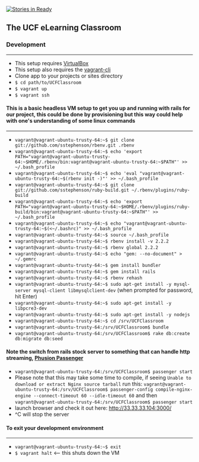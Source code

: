 [![Stories in Ready](https://badge.waffle.io/ucfpoosd9/UCFClassroom.png?label=ready&title=Ready)](https://waffle.io/ucfpoosd9/UCFClassroom)
## The UCF eLearning Classroom

### Development
----------------------------------
* This setup requires [VirtualBox](https://www.virtualbox.org/wiki/Downloads)
* This setup also requires the [vagrant-cli](http://docs.vagrantup.com/v2/cli/)
* Clone app to your projects or sites directory
* `$ cd path/to/UCFClassroom`
* `$ vagrant up`
* `$ vagrant ssh`

#### This is a basic headless VM setup to get you up and running with rails for our project, this could be done by provisioning but this way could help with one's understanding of some linux commands
--------------------------------------------------------------------------------------
* `vagrant@vagrant-ubuntu-trusty-64:~$ git clone git://github.com/sstephenson/rbenv.git .rbenv`
* `vagrant@vagrant-ubuntu-trusty-64:~$ echo 'export PATH="vagrant@vagrant-ubuntu-trusty-64:~$HOME/.rbenv/bin:vagrant@vagrant-ubuntu-trusty-64:~$PATH"' >> ~/.bash_profile`
* `vagrant@vagrant-ubuntu-trusty-64:~$ echo 'eval "vagrant@vagrant-ubuntu-trusty-64:~$(rbenv init -)"' >> ~/.bash_profile`
* `vagrant@vagrant-ubuntu-trusty-64:~$ git clone git://github.com/sstephenson/ruby-build.git ~/.rbenv/plugins/ruby-build`
* `vagrant@vagrant-ubuntu-trusty-64:~$ echo 'export PATH="vagrant@vagrant-ubuntu-trusty-64:~$HOME/.rbenv/plugins/ruby-build/bin:vagrant@vagrant-ubuntu-trusty-64:~$PATH"' >> ~/.bash_profile`
* `vagrant@vagrant-ubuntu-trusty-64:~$ echo "vagrant@vagrant-ubuntu-trusty-64:~$(<~/.bashrc)" >> ~/.bash_profile`
* `vagrant@vagrant-ubuntu-trusty-64:~$ source ~/.bash_profile`
* `vagrant@vagrant-ubuntu-trusty-64:~$ rbenv install -v 2.2.2`
* `vagrant@vagrant-ubuntu-trusty-64:~$ rbenv global 2.2.2`
* `vagrant@vagrant-ubuntu-trusty-64:~$ echo "gem: --no-document" > ~/.gemrc`
* `vagrant@vagrant-ubuntu-trusty-64:~$ gem install bundler`
* `vagrant@vagrant-ubuntu-trusty-64:~$ gem install rails`
* `vagrant@vagrant-ubuntu-trusty-64:~$ rbenv rehash`
* `vagrant@vagrant-ubuntu-trusty-64:~$ sudo apt-get install -y mysql-server mysql-client libmysqlclient-dev` (when prompted for password, hit Enter)
* `vagrant@vagrant-ubuntu-trusty-64:~$ sudo apt-get install -y libpcre3-dev`
* `vagrant@vagrant-ubuntu-trusty-64:~$ sudo apt-get install -y nodejs`
* `vagrant@vagrant-ubuntu-trusty-64:~$ cd /srv/UCFClassroom`
* `vagrant@vagrant-ubuntu-trusty-64:/srv/UCFClassroom$ bundle`
* `vagrant@vagrant-ubuntu-trusty-64:/srv/UCFClassroom$ rake db:create db:migrate db:seed`

#### Note the switch from rails stock server to something that can handle http streaming, [Phusion Passenger](https://www.phusionpassenger.com/)

* `vagrant@vagrant-ubuntu-trusty-64:/srv/UCFClassroom$ passenger start`
* Please note that this may take some time to compile, if seeing `Unable to download or extract Nginx source tarball` run this: `vagrant@vagrant-ubuntu-trusty-64:/srv/UCFClassroom$ passenger-config compile-nginx-engine --connect-timeout 60 --idle-timeout 60` and then `vagrant@vagrant-ubuntu-trusty-64:/srv/UCFClassroom$ passenger start`
* launch browser and check it out here: http://33.33.33.104:3000/
* ^C will stop the server

#### To exit your development environment
----------------------------------------------
* `vagrant@vagrant-ubuntu-trusty-64:~$ exit`
* `$ vagrant halt` <-- this shuts down the VM
